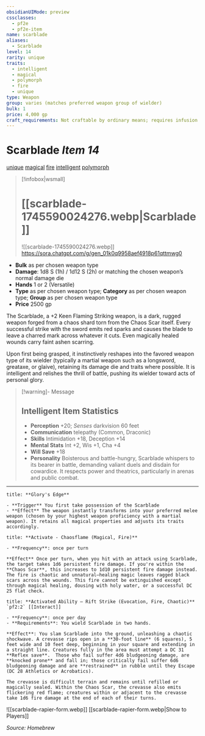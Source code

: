 ```yaml
---
obsidianUIMode: preview
cssclasses:
  - pf2e
  - pf2e-item
name: scarblade
aliases:
  - Scarblade
level: 14
rarity: unique
traits:
  - intelligent
  - magical
  - polymorph
  - fire
  - unique
type: Weapon
group: varies (matches preferred weapon group of wielder)
bulk: 1
price: 4,000 gp
craft_requirements: Not craftable by ordinary means; requires infusion of chaos shard under extreme planar stress.
---
```


# Scarblade *Item 14*  
[unique](unique.md "Unique Rarity Trait")  [magical](rules/traits/magical.md "Magical Effect Trait")  [fire](rules/traits/fire.md "Fire Effect Trait")  [intelligent](rules/traits/intelligent.md "Intelligent Effect Trait")  [polymorph](rules/traits/polymorph.md "Polymorph Effect Trait")


> [!infobox|wsmall] 
> # [[scarblade-1745590024276.webp|Scarblade]]
> ![[scarblade-1745590024276.webp]]
> https://sora.chatgpt.com/g/gen_01k0q9958aef4918p61qttmwg0

- **Bulk** as per chosen weapon type
- **Damage**: 1d8 S (1h) / 1d12 S (2h) or matching the chosen weapon’s normal damage die
- **Hands** 1 or 2 (Versatile)
- **Type** as per chosen weapon type; **Category** as per chosen weapon type; **Group** as per chosen weapon type
- **Price** 2500 gp

The Scarblade, a +2 Keen Flaming Striking weapon, is a dark, rugged weapon forged from a chaos shard torn from the Chaos Scar itself. Every successful strike with the sword emits red sparks and causes the blade to leave a charred mark across whatever it cuts. Even magically healed wounds carry faint ashen scarring.  

Upon first being grasped, it instinctively reshapes into the favored weapon type of its wielder (typically a martial weapon such as a longsword, greataxe, or glaive), retaining its damage die and traits where possible. It is intelligent and relishes the thrill of battle, pushing its wielder toward acts of personal glory.

> [!warning]- Message
> ## Intelligent Item Statistics
> - **Perception** +20; *Senses* darkvision 60 feet
> - **Communication** telepathy (Common, Draconic)
> - **Skills** Intimidation +18, Deception +14
> - **Mental Stats** Int +2, Wis +1, Cha +4
> - **Will Save** +18
> - **Personality** Boisterous and battle-hungry, Scarblade whispers to its bearer in battle, demanding valiant duels and disdain for cowardice. It respects power and theatrics, particularly in arenas and public combat.

---
```ad-embed-ability
title: **Glory's Edge**

- **Trigger** You first take possession of the Scarblade
- **Effect** The weapon instantly transforms into your preferred melee weapon (chosen by your highest weapon proficiency with a martial weapon). It retains all magical properties and adjusts its traits accordingly.
```


```ad-embed-ability
title: **Activate - Chaosflame (Magical, Fire)**

- **Frequency**: once per turn

**Effect** Once per turn, when you hit with an attack using Scarblade, the target takes 1d6 persistent fire damage. If you're within the **Chaos Scar**, this increases to 1d10 persistent fire damage instead. The fire is chaotic and unnatural—healing magic leaves ragged black scars across the wounds. This fire cannot be extinguished except through magical healing, dousing with holy water, or a successful DC 25 flat check.
```


```ad-embed-ability
title: **Activated Ability – Rift Strike (Evocation, Fire, Chaotic)** `pf2:2` [[Interact]]

- **Frequency**: once per day
- **Requirements**: You wield Scarblade in two hands.

**Effect**: You slam Scarblade into the ground, unleashing a chaotic shockwave. A crevasse rips open in a **30-foot line** (6 squares), 5 feet wide and 10 feet deep, beginning in your square and extending in a straight line. Creatures fully in the area must attempt a DC 31 **Reflex save**.  Those who fail suffer 4d6 bludgeoning damage, are **knocked prone** and fall in; those critically fail suffer 6d6 bludgeoning damage and are **restrained** in rubble until they Escape (DC 28 Athletics or Acrobatics). 

The crevasse is difficult terrain and remains until refilled or magically sealed. Within the Chaos Scar, the crevasse also emits flickering red flame; creatures within or adjacent to the crevasse take 1d6 fire damage at the end of each of their turns.
```


![[scarblade-rapier-form.webp]]
[[scarblade-rapier-form.webp|Show to Players]]

*Source: Homebrew*
